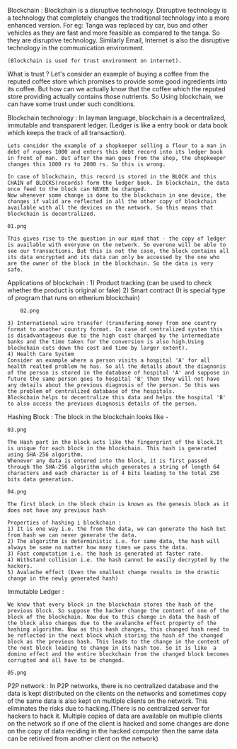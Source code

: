 Blockchain :
    Blockchain is a disruptive technology.
    Disruptive technology is a technology that completely changes the traditional technology into a more enhanced version.
    For eg: Tanga was replaced by car, bus and other vehicles as they are fast and more feasible as compared to the tanga. So they are disruptive technology. Similarly Email, Internet is also the disruptive technology in the communication environment.

    (Blockchain is used for trust environment on internet).

What is trust ?
    Let's consider an example of buying a coffee from the reputed coffee store which promises to provide some good ingredients into its coffee. But how can we actually know that the coffee which the reputed store providing actually contains those nutrients.
    So Using blockchain, we can have some trust under such conditions.

Blockchain technology :
    In layman language, blockchain is a decentralized, immutable and transparent ledger.
    (Ledger is like a entry book or data book which keeps the track of all transaction).

    Lets consider the example of a shopkeeper selling a flour to a man in debt of rupees 1000 and enters this debt record into its ledger book in front of man. But after the man goes from the shop, the shopkeeper changes this 1000 rs to 2000 rs. So this is wrong.
    
    In case of blockchain, this record is stored in the BLOCK and this CHAIN of BLOCKS(records) form the ledger book. In blockchain, the data once feed to the block can NEVER be changed.
    Now whenever some change is done to the blockchain in one device, the changes if valid are reflected in all the other copy of blockchain available with all the devices on the network. So this means that blockchain is decentralized.

    01.png

    This gives rise to the question in our mind that - the copy of ledger is available with everyone on the network. So everone will be able to see our transactions. But this is not the case, the block contains all its data encrypted and its data can only be accessed by the one who are the owner of the block in the blockchain. So the data is very safe.

Applications of blockchain : 
    1) Product tracking (can be used to check whether the product is original or fake)
    2) Smart contract (It is special type of program that runs on etherium blockchain)
        
        02.png
    
    3) International wire transfer (transfering money from one country format to another country format. In case of centralized system this is disadvantageous due to the high cost charged by the intermediate banks and the time taken for the conversion is also high.Using blockchain cuts down the cost and time by larger extent).
    4) Health Care System
    Consider an example where a person visits a hospital 'A' for all health realted problem he has. So all the details about the diagnonis of the person is stored in the database of hospital 'A' and suppose in future the same person goes to hospital 'B' then they will not have any details about the previous diagnosis of the person. So this was the problem of centralized database of the hospitals.
    Blockchain helps to decentralize this data and helps the hospital 'B' to also access the previous diagnosis details of the person.
    

Hashing Block :
    The block in the blockchain looks like - 
    
    03.png

    The Hash part in the block acts like the fingerprint of the block.It is unique for each block in the blockchain. This hash is generated using SHA-256 algorithm.
    Whenever any data is entered into the block, it is first passed through the SHA-256 algorithm which generates a string of length 64 characters and each character is of 4 bits leading to the total 256 bits data generation.

    04.png

    The first block in the block chain is known as the genesis block as it does not have any previous hash

    Properties of hashing i blockchain : 
    1) It is one way i.e. the from the data, we can generate the hash but from hash we can never generate the data.
    2) The algorithm is deterministic i.e. for same data, the hash will always be same no matter how many times we pass the data.
    3) Fast computation i.e. the hash is generated at faster rate.
    4) Withstand collision i.e. the hash cannot be easily decrypted by the hackers.
    5) Avalache effect (Even the smallest change results in the drastic change in the newly generated hash)


Immutable Ledger :

    We know that every block in the blockchain stores the hash of the previous block. So suppose the hacker change the content of one of the block of the blockchain. Now due to this change in data the hash of the block also changes due to the avalanche effect property of the hashing algorithm. Now as this hash changes, this changed hash need to be reflected in the next block which storing the hash of the changed block as the previous hash. This leads to the change in the content of the next block leading to change in its hash too. So it is like  a domino effect and the entire blockchain from the changed block becomes corrupted and all have to be changed.

    05.png

P2P network :
    In P2P networks, there is no centralized database and the data is kept distributed on the clients on the networks and sometimes copy of the same data is also kept on multiple clients on the network.
    This eliminates the risks due to hacking.(There is no centralized server for hackers to hack it. Multiple copies of data are available on multiple clients on the network so if one of the client is hacked and some changes are done on the copy of data reciding in the hacked computer then the same data can be retirived from another client on the network)